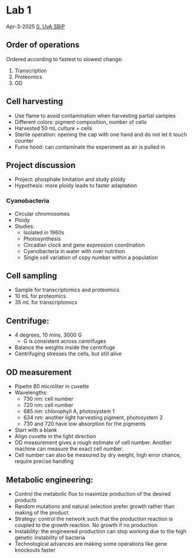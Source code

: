 # Lab 1

Apr-3-2025
[0. UvA SBiP](Biology/UvA%20Systems%20Biology%20in%20Practice/0.%20UvA%20SBiP.md)

## Order of operations

Ordered according to fastest to slowest change:
1. Transcription 
2. Proteomics 
3. OD

## Cell harvesting

- Use flame to avoid contamination when harvesting partial samples
- Different colors: pigment composition, number of cells
- Harvested 50 mL culture + cells
- Sterile operation: opening the cap with one hand and do not let it touch counter
- Fume hood: can contaminate the experiment as air is pulled in

## Project discussion

- Project: phosphate limitation and study ploidy 
- Hypothesis: more ploidy leads to faster adaptation 

### Cyanobacteria

- Circular chromosomes
- Ploidy
- Studies:
	- Isolated in 1960s
	- Photosynthesis
	- Circadian clock and gene expression coordination 
	- Cyanobacteria in water with over nutrition
	- Single cell variation of copy number within a population

## Cell sampling

- Sample for transcriptomics and proteomics
- 10 mL for proteomics
- 35 mL for transcriptomics

## Centrifuge:

- 4 degrees, 10 mins, 3000 G
	- G is consistent across centrifuges 
- Balance the weights inside the centrifuge
- Centrifuging stresses the cells, but still alive 

## OD measurement

- Pipette 80 microliter in cuvette
- Wavelengths:
	- 730 nm: cell number
	- 720 nm: cell number
	- 685 nm: chlorophyll A, photosystem 1
	- 634 nm: another light harvesting pigment, photosystem 2
	- 730 and 720 have low absorption for the pigments
- Start with a blank
- Align cuvette in the light direction
- OD measurement gives a rough estimate of cell number. Another machine can measure the exact cell number.
- Cell number can also be measured by dry weight, high error chance, require precise handling

## Metabolic engineering:

- Control the metabolic flux to maximize production of the desired products
- Random mutations and natural selection prefer growth rather than making of the product
- Strategy: control the network such that the production reaction is coupled to the growth reaction. No growth if no production
- Instability: the engineered production can stop working due to the high genetic instability of bacteria
- Technological advances are making some operations like gene knockouts faster